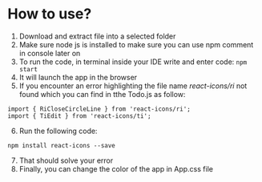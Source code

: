 # How to use?

1. Download and extract file into a selected folder
2. Make sure node js is installed to make sure you can use npm comment in console later on
3. To run the code, in terminal inside your IDE write and enter code:  ``` npm start ```
4. It will launch the app in the browser
5. If you encounter an error highlighting the file name *react-icons/ri* not found which you can find in tthe Todo.js as follow:
```
import { RiCloseCircleLine } from 'react-icons/ri'; 
import { TiEdit } from 'react-icons/ti';
```
6. Run the following code:
```
npm install react-icons --save
```
7. That should solve your error
8. Finally, you can change the color of the app in App.css file
